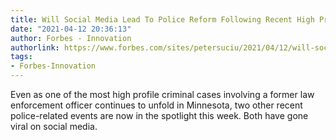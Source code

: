 ```yaml
---
title: Will Social Media Lead To Police Reform Following Recent High Profile Events?
date: "2021-04-12 20:36:13"
author: Forbes - Innovation
authorlink: https://www.forbes.com/sites/petersuciu/2021/04/12/will-social-media-lead-to-police-reform-following-recent-high-profile-events/
tags:
- Forbes-Innovation
---
```

Even as one of the most high profile criminal cases involving a former law enforcement officer continues to unfold in Minnesota, two other recent police-related events are now in the spotlight this week. Both have gone viral on social media.